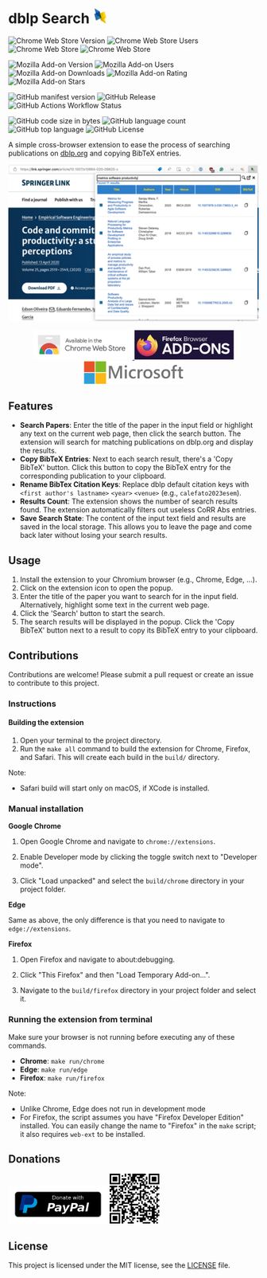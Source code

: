 # dblp Search <img src="store/icons/dblp-128x128.png" width="30">

![Chrome Web Store Version](https://img.shields.io/chrome-web-store/v/onilpcgmnpikffebghpncnnapebndpaj?style=for-the-badge)
![Chrome Web Store Users](https://img.shields.io/chrome-web-store/users/onilpcgmnpikffebghpncnnapebndpaj?style=for-the-badge)
![Chrome Web Store](https://img.shields.io/chrome-web-store/stars/onilpcgmnpikffebghpncnnapebndpaj?style=for-the-badge)
![Chrome Web Store](https://img.shields.io/chrome-web-store/rating-count/onilpcgmnpikffebghpncnnapebndpaj?style=for-the-badge)

![Mozilla Add-on Version](https://img.shields.io/amo/v/dblp-search?style=for-the-badge)
![Mozilla Add-on Users](https://img.shields.io/amo/users/dblp-search?style=for-the-badge)
![Mozilla Add-on Downloads](https://img.shields.io/amo/dw/dblp-search?style=for-the-badge)
![Mozilla Add-on Rating](https://img.shields.io/amo/rating/dblp-search?style=for-the-badge)
![Mozilla Add-on Stars](https://img.shields.io/amo/stars/dblp-search?style=for-the-badge)

![GitHub manifest version](https://img.shields.io/github/manifest-json/v/bateman/dblp-search-ext?style=for-the-badge&label=MANIFEST)
![GitHub Release](https://img.shields.io/github/v/release/bateman/dblp-search-ext?style=for-the-badge)
![GitHub Actions Workflow Status](https://img.shields.io/github/actions/workflow/status/bateman/dblp-search-ext/release.yml?style=for-the-badge)

![GitHub code size in bytes](https://img.shields.io/github/languages/code-size/bateman/dblp-search-ext?style=for-the-badge)
![GitHub language count](https://img.shields.io/github/languages/count/bateman/dblp-search-ext?style=for-the-badge)
![GitHub top language](https://img.shields.io/github/languages/top/bateman/dblp-search-ext?style=for-the-badge)
![GitHub License](https://img.shields.io/github/license/bateman/dblp-search-ext?style=for-the-badge)


A simple cross-browser extension to ease the process of searching publications on [dblp.org](https://dblp.org) and copying BibTeX entries.

<p align="center">
    <img src="store/screenshots/Screenshot-1.png">
</p>

<p align="center">
    <a href="https://chromewebstore.google.com/detail/dblp-search/onilpcgmnpikffebghpncnnapebndpaj?pli=1">
        <img src="store/images/chrome-web-store.png" alt="Avaliable in the Chrome Web Store" width="200">
    </a>
    <a href="https://addons.mozilla.org/addon/dblp-search">
        <img src="store/images/firefox-addons.png" alt="Avaliable as a Firefox Add-on" width="200">
    </a>
    <a href="https://microsoftedge.microsoft.com/addons/detail/dblp-search/pgaajpodajaanapcpehobkdmkjpbhobd">
        <img src="store/images/microsoft-store.png" alt="Avaliable in the Microsoft Edge Add-ons Store" width="200">
    </a>
</p>

## Features

- **Search Papers**: Enter the title of the paper in the input field or highlight any text on the current web page, then click the search button. The extension will search for matching publications on dblp.org and display the results.
- **Copy BibTeX Entries**: Next to each search result, there's a 'Copy BibTeX' button. Click this button to copy the BibTeX entry for the corresponding publication to your clipboard.
- **Rename BibTex Citation Keys**: Replace dblp default citation keys with `<first author's lastname>`   `<year>` `<venue>` (e.g.,  `calefato2023esem`).
- **Results Count**: The extension shows the number of search results found. The extension automatically filters out useless CoRR Abs entries.
- **Save Search State**: The content of the input text field and results are saved in the local storage. This allows you to leave the page and come back later without losing your search results.

## Usage

1. Install the extension to your Chromium browser (e.g., Chrome, Edge, ...).
2. Click on the extension icon to open the popup.
3. Enter the title of the paper you want to search for in the input field. Alternatively, highlight some text in the current web page.
4. Click the 'Search' button to start the search.
5. The search results will be displayed in the popup. Click the 'Copy BibTeX' button next to a result to copy its BibTeX entry to your clipboard.

## Contributions

Contributions are welcome! Please submit a pull request or create an issue to contribute to this project.

### Instructions

#### Building the extension

1. Open your terminal to the project directory.
2. Run the `make all` command to build the extension for Chrome, Firefox, and Safari. This will create each build in the `build/` directory.

Note:
* Safari build will start only on macOS, if XCode is installed.

### Manual installation

**Google Chrome**

1. Open Google Chrome and navigate to `chrome://extensions`.

2. Enable Developer mode by clicking the toggle switch next to "Developer mode".

3. Click "Load unpacked" and select the `build/chrome` directory in your project folder.

**Edge**

Same as above, the only difference is that you need to navigate to `edge://extensions`.

**Firefox** 

1. Open Firefox and navigate to about:debugging.

2. Click "This Firefox" and then "Load Temporary Add-on...".

3. Navigate to the `build/firefox` directory in your project folder and select it.

### Running the extension from terminal

Make sure your browser is not running before executing any of these commands.

* **Chrome**: `make run/chrome`
* **Edge**: `make run/edge`
* **Firefox**: `make run/firefox`

Note:
* Unlike Chrome, Edge does not run in development mode
* For Firefox, the script assumes you have "Firefox Developer Edition" installed. You can easily change the name to "Firefox" in the `make` script; it also requires `web-ext` to be installed. 

## Donations

<a href="https://www.paypal.com/donate?hosted_button_id=3BDBMD2HKRUKS"><img src="store/images/paypal-donate-button.png" title="Donate with PayPal" width=200 /></a>
<a href="https://www.paypal.com/donate?hosted_button_id=3BDBMD2HKRUKS"><img src="store/images/paypal-qr-code.png" title="Donate with PayPal" width=100 /></a>


## License

This project is licensed under the MIT license, see the [LICENSE](LICENSE) file.
